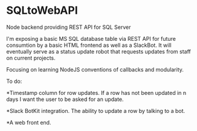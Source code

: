 # SQLtoWebAPI
Node backend providing REST API for SQL Server

I'm exposing a basic MS SQL database table via REST API for future consumtion by a basic HTML frontend as well as a SlackBot. It will eventually serve as a status update robot that requests updates from staff on current projects.

Focusing on learning NodeJS conventions of callbacks and modularity.

To do:

*Timestamp column for row updates. If a row has not been updated in n days I want the user to 
be asked for an update.

*Slack BotKit integration. The ability to update a row by talking to a bot.

*A web front end. 

